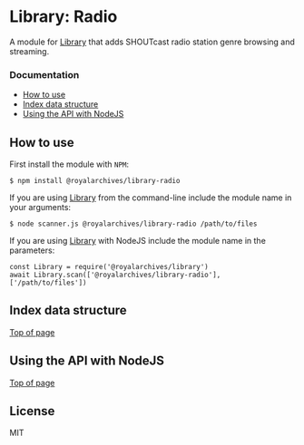 # Library: Radio

A module for [Library](https://github.com/royalarchives/library) that adds SHOUTcast radio station genre browsing and streaming.

### Documentation

- [How to use](#how-to-use)
- [Index data structure](#index-data-structure)
- [Using the API with NodeJS](#using-the-media-index-with-nodejs)

## How to use

First install the module with `NPM`:

    $ npm install @royalarchives/library-radio

If you are using [Library](https://github.com/royalarchives/library) from the command-line include the module name in your arguments:

    $ node scanner.js @royalarchives/library-radio /path/to/files

If you are using [Library](https://github.com/royalarchives/library) with NodeJS include the module name in the parameters:

    const Library = require('@royalarchives/library')
    await Library.scan(['@royalarchives/library-radio'], ['/path/to/files'])

## Index data structure

[Top of page](#documentation)

## Using the API with NodeJS

[Top of page](#documentation)

## License

MIT
